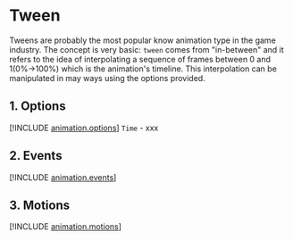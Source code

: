 # Tween

Tweens are probably the most popular know animation type in the game industry. The concept is very basic: `tween` comes from "in-between" and it refers to the idea of interpolating a sequence of frames between 0 and 1(0%->100%) which is the animation's timeline.
This interpolation can be manipulated in may ways using the options provided.

## 1. Options
[!INCLUDE [animation.options](animation.options.md)]
`Time` - xxx <br>

## 2. Events
[!INCLUDE [animation.events](animation.events.md)]

## 3. Motions
[!INCLUDE [animation.motions](animation.motions.md)]